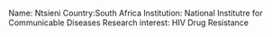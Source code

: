 Name: Ntsieni
Country:South Africa
Institution: National Institutre for Communicable Diseases
Research interest: HIV Drug Resistance
